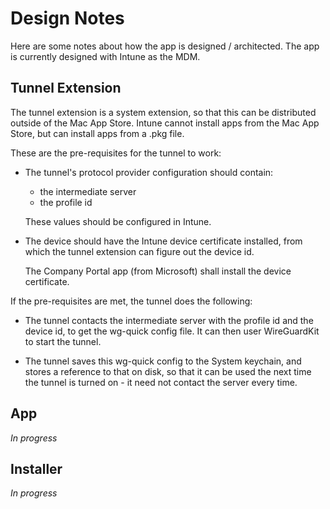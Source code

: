 # Design Notes

Here are some notes about how the app is designed / architected. The app is
currently designed with Intune as the MDM.

## Tunnel Extension

The tunnel extension is a system extension, so that this can be distributed
outside of the Mac App Store. Intune cannot install apps from the Mac App
Store, but can install apps from a .pkg file.

These are the pre-requisites for the tunnel to work:

  - The tunnel's protocol provider configuration should contain:
      - the intermediate server
      - the profile id

    These values should be configured in Intune.

  - The device should have the Intune device certificate installed, from which
    the tunnel extension can figure out the device id.

    The Company Portal app (from Microsoft) shall install the device certificate.

If the pre-requisites are met, the tunnel does the following:

  - The tunnel contacts the intermediate server with the profile id and the
    device id, to get the wg-quick config file. It can then user WireGuardKit
    to start the tunnel.

  - The tunnel saves this wg-quick config to the System keychain, and stores a
    reference to that on disk, so that it can be used the next time the tunnel
    is turned on - it need not contact the server every time.

## App

_In progress_

## Installer

_In progress_

